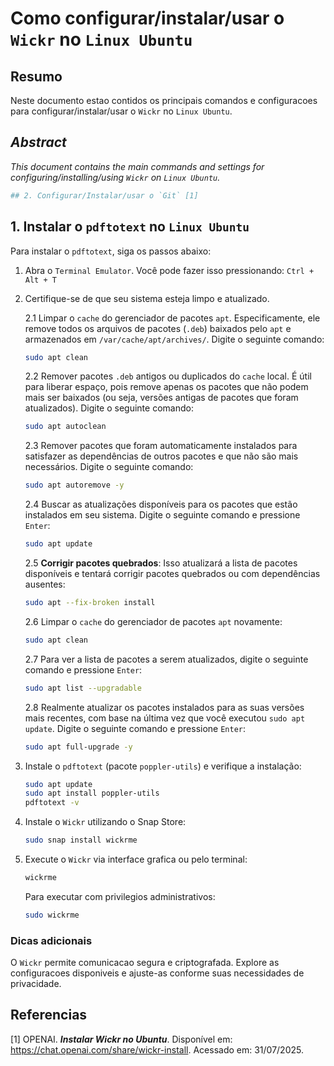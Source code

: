# Como configurar/instalar/usar o `Wickr` no `Linux Ubuntu`

## Resumo

Neste documento estao contidos os principais comandos e configuracoes para configurar/instalar/usar o `Wickr` no `Linux Ubuntu`.

## _Abstract_

_This document contains the main commands and settings for configuring/installing/using `Wickr` on `Linux Ubuntu`._


```python
## 2. Configurar/Instalar/usar o `Git` [1]
```

## 1. Instalar o `pdftotext` no `Linux Ubuntu`

Para instalar o `pdftotext`, siga os passos abaixo:

1. Abra o `Terminal Emulator`. Você pode fazer isso pressionando: `Ctrl + Alt + T`

2. Certifique-se de que seu sistema esteja limpo e atualizado.

    2.1 Limpar o `cache` do gerenciador de pacotes `apt`. Especificamente, ele remove todos os arquivos de pacotes (`.deb`) baixados pelo `apt` e armazenados em `/var/cache/apt/archives/`. Digite o seguinte comando:
    ```bash
    sudo apt clean
    ```

    2.2 Remover pacotes `.deb` antigos ou duplicados do `cache` local. É útil para liberar espaço, pois remove apenas os pacotes que não podem mais ser baixados (ou seja, versões antigas de pacotes que foram atualizados). Digite o seguinte comando:
    ```bash
    sudo apt autoclean
    ```

    2.3 Remover pacotes que foram automaticamente instalados para satisfazer as dependências de outros pacotes e que não são mais necessários. Digite o seguinte comando:
    ```bash
    sudo apt autoremove -y
    ```

    2.4 Buscar as atualizações disponíveis para os pacotes que estão instalados em seu sistema. Digite o seguinte comando e pressione `Enter`:
    ```bash
    sudo apt update
    ```

    2.5 **Corrigir pacotes quebrados**: Isso atualizará a lista de pacotes disponíveis e tentará corrigir pacotes quebrados ou com dependências ausentes:
    ```bash
    sudo apt --fix-broken install
    ```

    2.6 Limpar o `cache` do gerenciador de pacotes `apt` novamente:
    ```bash
    sudo apt clean
    ```

    2.7 Para ver a lista de pacotes a serem atualizados, digite o seguinte comando e pressione `Enter`:
    ```bash
    sudo apt list --upgradable
    ```

    2.8 Realmente atualizar os pacotes instalados para as suas versões mais recentes, com base na última vez que você executou `sudo apt update`. Digite o seguinte comando e pressione `Enter`:
    ```bash
    sudo apt full-upgrade -y
    ```

3. Instale o `pdftotext` (pacote `poppler-utils`) e verifique a instalação:
    ```bash
    sudo apt update
    sudo apt install poppler-utils
    pdftotext -v
    ```


2. Instale o `Wickr` utilizando o Snap Store:
   ```bash
   sudo snap install wickrme
   ```
3. Execute o `Wickr` via interface grafica ou pelo terminal:
   ```bash
   wickrme
   ```
   Para executar com privilegios administrativos:
   ```bash
   sudo wickrme
   ```

### Dicas adicionais

O `Wickr` permite comunicacao segura e criptografada. Explore as configuracoes disponiveis e ajuste-as conforme suas necessidades de privacidade.

## Referencias

[1] OPENAI. ***Instalar Wickr no Ubuntu***. Disponível em: <https://chat.openai.com/share/wickr-install>. Acessado em: 31/07/2025.
